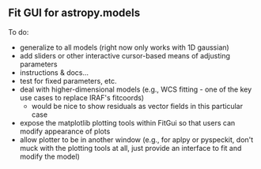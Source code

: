Fit GUI for astropy.models
--------------------------

To do:

 * generalize to all models (right now only works with 1D gaussian)
 * add sliders or other interactive cursor-based means of adjusting parameters
 * instructions & docs...
 * test for fixed parameters, etc.
 * deal with higher-dimensional models (e.g., WCS fitting - one of the key use cases to replace IRAF's fitcoords)
    * would be nice to show residuals as vector fields in this particular case
 * expose the matplotlib plotting tools within FitGui so that users can modify appearance of plots 
 * allow plotter to be in another window (e.g., for aplpy or pyspeckit, don't
   muck with the plotting tools at all, just provide an interface to fit and
   modify the model)
